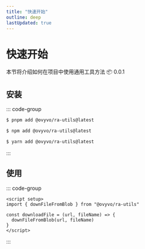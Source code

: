 ```yaml
---
title: "快速开始"
outline: deep
lastUpdated: true
---
```


# 快速开始

本节将介绍如何在项目中使用通用工具方法
:package: 0.0.1

## 安装

::: code-group

```sh [pnpm]
$ pnpm add @ovyvo/ra-utils@latest
```

```sh [npm]
$ npm add @ovyvo/ra-utils@latest
```

```sh [yarn]
$ yarn add @ovyvo/ra-utils@latest
```

:::

## 使用

::: code-group

```vue
<script setup>
import { downFileFromBlob } from "@ovyvo/ra-utils"

const downloadFile = (url, fileName) => {
  downFileFromBlob(url, fileName)
}
</script>
```

:::
